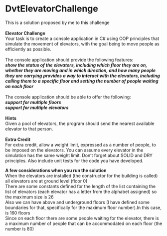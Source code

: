 # DvtElevatorChallenge
This is a solution proposed by me to this challenge<br/><br/>
**Elevator Challenge**<br/>
Your task is to create a console application in C# using OOP principles that simulate the movement of elevators, with the goal being to move people as efficiently as possible.<br/><br/> 
The console application should provide the following features:<br/> 
**_show the status of the elevators, including which floor they are on, whether they are moving and in which direction, and how many people they are carrying_**
**_provides a way to interact with the elevators, including calling them to a specific floor and setting the number of people waiting on each floor_**<br/><br/> 
The console application should be able to offer the following:<br/>
**_support for multiple floors_**<br/>
**_support for multiple elevators_**<br/><br/> 
**Hints**<br/>
Given a pool of elevators, the program should send the nearest available elevator to that person.<br/><br/>
**Extra Credit**<br/>
For extra credit, allow a weight limit, expressed as a number of people, to be imposed on the elevators. You can assume every elevator in the simulation has the same weight limit.
Don’t forget about SOLID and DRY principles.
Also include unit tests for the code you have developed.

**A few considerations when you run the solution**<br/>
When the elevators are installed (the constructor for the building is called) all elevators are at ground level (floor 0)<br/>
There are some constants defined for the length of the list containing the list of elevators (each elevator has a letter from the alphabet assigned)
so the maximum size is 26<br/>
Also we can have above and underground floors (I have defined some boundaries for that, specifically for the maximum floor number).In this case, is 160 floors<br/>
Since on each floor there are some people waiting for the elevator, there is a maximum number of people that can be accommodated on each floor (the number is 80)<br/>

